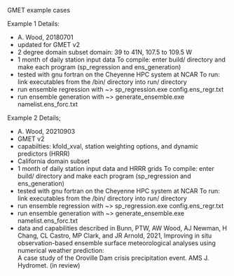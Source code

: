 GMET example cases

Example 1 Details:
  - A. Wood, 20180701
  - updated for GMET v2
  - 2 degree domain subset domain:  39 to 41N, 107.5 to 109.5 W
  - 1 month of daily station input data
  To compile:  enter build/ directory and make each program (sp_regression and ens_generation)
  - tested with gnu fortran on the Cheyenne HPC system at NCAR
  To run: link executables from the /bin/ directory into run/ directory
  - run ensemble regression with
    ~> sp_regression.exe config.ens_regr.txt
  - run ensemble generation with
    ~> generate_ensemble.exe namelist.ens_forc.txt

Example 2 Details;
  - A. Wood, 20210903
  - GMET v2
  - capabilties:  kfold_xval, station weighting options, and dynamic predictors (HRRR)
  - California domain subset
  - 1 month of daily station input data and HRRR grids
  To compile:  enter build/ directory and make each program (sp_regression and ens_generation)
  - tested with gnu fortran on the Cheyenne HPC system at NCAR
  To run: link executables from the /bin/ directory into run/ directory
  - run ensemble regression with
    ~> sp_regression.exe config.ens_regr.txt
  - run ensemble generation with
    ~> generate_ensemble.exe namelist.ens_forc.txt
  - data and capabilities described in 
      Bunn, PTW, AW Wood, AJ Newman, H Chang, CL Castro, MP Clark, and JR Arnold, 2021, 
      Improving in situ observation-based ensemble surface meteorological analyses using numerical weather prediction:  
      A case study of the Oroville Dam crisis precipitation event. AMS J. Hydromet. (in review)
